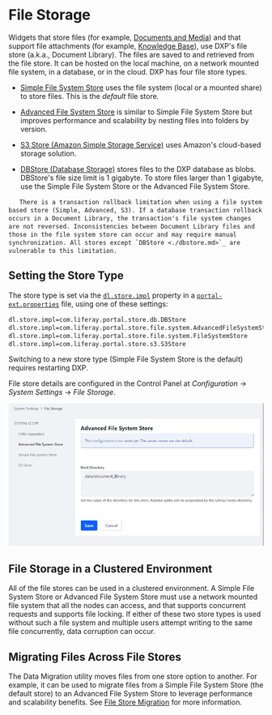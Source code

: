 # File Storage

Widgets that store files (for example, [Documents and Media](../../../content-authoring-and-management/documents_and_media.html)) and that support file attachments (for example, [Knowledge Base](../../../collaboration-and-social/collaboration-and-social-overview.md)), use DXP's file store (a.k.a., Document Library). The files are saved to and retrieved from the file store. It can be hosted on the local machine, on a network mounted file system, in a database, or in the cloud. DXP has four file store types.

* [Simple File System Store](./simple-file-system-store.md) uses the file system (local or a mounted share) to store files. This is the *default* file store.

* [Advanced File System Store](./advanced-file-system-store.md) is similar to Simple File System Store but improves performance and scalability by nesting files into folders by version.

* [S3 Store (Amazon Simple Storage Service)](./using-amazon-s3-store.md) uses Amazon's cloud-based storage solution.

* [DBStore (Database Storage)](./dbstore.md) stores files to the DXP database as blobs. DBStore's file size limit is 1 gigabyte. To store files larger than 1 gigabyte, use the Simple File System Store or the Advanced File System Store.

```warning::
   There is a transaction rollback limitation when using a file system based store (Simple, Advanced, S3). If a database transaction rollback occurs in a Document Library, the transaction's file system changes are not reversed. Inconsistencies between Document Library files and those in the file system store can occur and may require manual synchronization. All stores except `DBStore <./dbstore.md>`_ are vulnerable to this limitation.
```

## Setting the Store Type

The store type is set via the [`dl.store.impl`](https://docs.liferay.com/ce/portal/7.3-latest/propertiesdoc/portal.properties.html#Document%20Library%20Service) property in a [`portal-ext.properties`](../../../installation-and-upgrades/reference/portal-properties.md) file, using one of these settings:

```properties
dl.store.impl=com.liferay.portal.store.db.DBStore
dl.store.impl=com.liferay.portal.store.file.system.AdvancedFileSystemStore
dl.store.impl=com.liferay.portal.store.file.system.FileSystemStore
dl.store.impl=com.liferay.portal.store.s3.S3Store
```

Switching to a new store type (Simple File System Store is the default) requires restarting DXP.

File store details are configured in the Control Panel at _Configuration_ &rarr; _System Settings_ &rarr; _File Storage_.

![File Storage screen.](./file-storage/images/01.png)

## File Storage in a Clustered Environment

All of the file stores can be used in a clustered environment. A Simple File System Store or Advanced File System Store must use a network mounted file system that all the nodes can access, and that supports concurrent requests and supports file locking. If either of these two store types is used without such a file system and multiple users attempt writing to the same file concurrently, data corruption can occur.

## Migrating Files Across File Stores

The Data Migration utility moves files from one store option to another. For example, it can be used to migrate files from a Simple File System Store (the default store) to an Advanced File System Store to leverage performance and scalability benefits. See [File Store Migration](./file-store-migration.md) for more information.